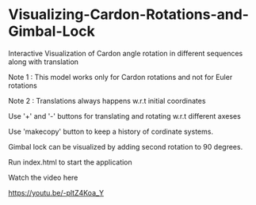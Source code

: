 # Visualizing-Cardon-Rotations-and-Gimbal-Lock
Interactive Visualization of Cardon angle rotation in different sequences along with translation

Note 1 : This model works only for Cardon rotations and not for Euler rotations

Note 2 : Translations always happens w.r.t initial coordinates

Use '+' and '-' buttons for translating and rotating w.r.t different axeses

Use 'makecopy' button to keep a history of cordinate systems.

Gimbal lock can be visualized by adding second rotation to 90 degrees. 

Run index.html to start the application

Watch the video here

https://youtu.be/-pltZ4Koa_Y
